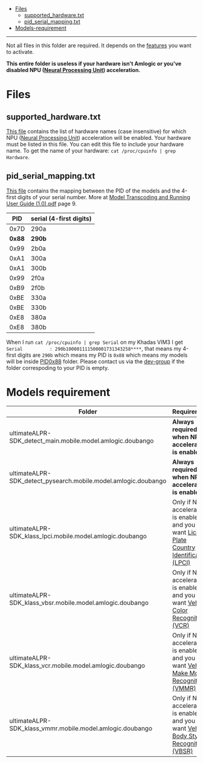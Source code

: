
- [Files](#files)
  - [supported_hardware.txt](#files-supported_hardware)
  - [pid_serial_mapping.txt](#pid_serial_mapping)
- [Models-requirement](#models-requirement)

<hr />

Not all files in this folder are required. It depends on the [features](https://www.doubango.org/SDKs/anpr/docs/Features.html) you want to activate.

**This entire folder is useless if your hardware isn't Amlogic or you've disabled NPU ([Neural Processing Unit](https://en.wikichip.org/wiki/neural_processor)) acceleration.**

<a name="files"></a>
# Files

<a name="files-supported_hardware"></a>
## supported_hardware.txt
[This file](supported_hardware.txt) contains the list of hardware names (case insensitive) for which NPU ([Neural Processing Unit](https://en.wikichip.org/wiki/neural_processor)) acceleration will be enabled. Your hardware must be listed in this file. 
You can edit this file to include your hardware name. To get the name of your hardware: `cat /proc/cpuinfo | grep Hardware`.

<a name="pid_serial_mapping"></a>
## pid_serial_mapping.txt
[This file](pid_serial_mapping.txt) contains the mapping between the PID of the models and the 4-first digits of your serial number. More at [Model Transcoding and Running User Guide (1.0).pdf](https://github.com/khadas/aml_npu_sdk/blob/master/docs/en/Model%20Transcoding%20and%20Running%20User%20Guide%20(1.0).pdf) page 9.

| PID | serial (4-first digits) |
|-------- | --- |
|0x7D|290a|
|**0x88**|**290b**|
|0x99|2b0a|
|0xA1|300a|
|0xA1|300b|
|0x99|2f0a|
|0xB9|2f0b|
|0xBE|330a|
|0xBE|330b|
|0xE8|380a|
|0xE8|380b|

When I run `cat /proc/cpuinfo | grep Serial` on my Khadas VIM3 I get `Serial          : 290b100001111500001731343258****`, that means my 4-first digits are `290b` which means my PID is `0x88` which means my models will be inside [PID0x88](PID0x88) folder.
Please contact us via the [dev-group](https://groups.google.com/g/doubango-ai) if the folder correspoding to your PID is empty.

<a name="models-requirement"></a>
# Models requirement
| Folder | Requirement |
|-------- | --- |
| ultimateALPR-SDK_detect_main.mobile.model.amlogic.doubango | **Always required when NPU acceleration is enabled** |
| ultimateALPR-SDK_detect_pysearch.mobile.model.amlogic.doubango | **Always required when NPU acceleration is enabled** |
| ultimateALPR-SDK_klass_lpci.mobile.model.amlogic.doubango | Only if NPU acceleration is enabled and you want [License Plate Country Identification (LPCI)](https://www.doubango.org/SDKs/anpr/docs/Features.html#license-plate-country-identification-lpci) |
| ultimateALPR-SDK_klass_vbsr.mobile.model.amlogic.doubango | Only if NPU acceleration is enabled and you want [Vehicle Color Recognition (VCR)](https://www.doubango.org/SDKs/anpr/docs/Features.html#vehicle-color-recognition-vcr) |
| ultimateALPR-SDK_klass_vcr.mobile.model.amlogic.doubango | Only if NPU acceleration is enabled and you want [Vehicle Make Model Recognition (VMMR)](https://www.doubango.org/SDKs/anpr/docs/Features.html#vehicle-make-model-recognition-vmmr) |
| ultimateALPR-SDK_klass_vmmr.mobile.model.amlogic.doubango | Only if NPU acceleration is enabled and you want [Vehicle Body Style Recognition (VBSR)](https://www.doubango.org/SDKs/anpr/docs/Features.html#vehicle-body-style-recognition-vbsr) |
